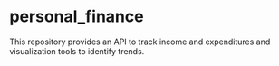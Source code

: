# personal_finance
This repository provides an API to track income and expenditures and visualization tools to identify trends.
